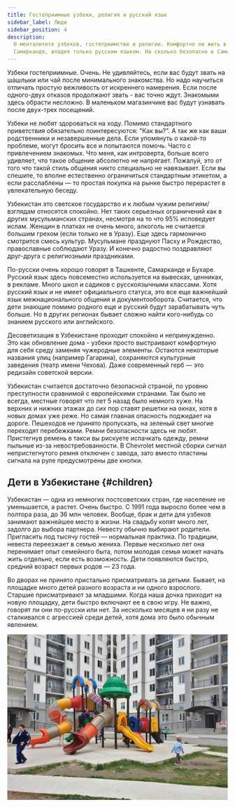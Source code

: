 ```yaml
---
title: Гостеприимные узбеки, религия и русский язык
sidebar_label: Люди
sidebar_position: 4
description:
  О менталитете узбеков, гостеприимстве и религии. Комфортно ли жить в
  Самарканде, владея только русским языком. На сколько безопасно в Самарканде.
---
```


Узбеки гостеприимные. Очень. Не удивляйтесь, если вас будут звать на шашлыки или
чай после минимального знакомства. Но надо научиться отличать простую вежливость
от искреннего намерения. Если после одного-двух отказов продолжают звать - вас
точно ждут. Знакомыми здесь обрасти несложно. В маленьком магазинчике вас будут
узнавать после двух-трех посещений.

Узбеки не любят здороваться на ходу. Помимо стандартного приветствия обязательно
поинтересуются: "Как вы?". А так же как ваши родственники и незавершенные дела.
Если упомянуть о какой-то проблеме, могут бросить все и попытаются помочь. Часто
с привлечением знакомых. Что меня, как интроверта, больше всего удивляет, что
такое общение абсолютно не напрягает. Пожалуй, это от того что такой стиль
общения никто специально не навязывает. Если вы спешите, то вполне естественно
ограничиться стандартным этикетом, а если расслаблены — то простая покупка на
рынке быстро перерастет в увлекательную беседу.

Узбекистан это светское государство и к любым чужим религиям/взглядам относятся
спокойно. Нет таких серьезных ограничений как в других мусульманских странах,
несмотря на то что 95% исповедует ислам. Женщин в платках не очень много,
алкоголь не считается большим грехом (если только не в Уразу). Еще здесь
гармонично смотрится смесь культур. Мусульмане празднуют Пасху и Рождество,
православные соблюдают Уразу. И конечно радостно поздравляют друг-друга с
религиозными праздниками.

По-русски очень хорошо говорят в Ташкенте, Самарканде и Бухаре. Русский язык
здесь повсеместно используется на вывесках, ценниках, в рекламе. Много школ и
садиков с русскоязычными классами. Хотя русский язык и не имеет официального
статуса, это все еще важнейший язык межнационального общения и документооборота.
Считается, что дети знающие помимо родного еще и русский будут зарабатывать чуть
больше. Но в других регионах бывает сложно найти кого-нибудь со знанием русского
или английского.

Десоветизация в Узбекистане проходит спокойно и непринужденно. Это как
обновление дома - узбеки просто выстраивают комфортную для себя среду заменяя
чужеродные элементы. Остаются некоторые названия улиц (например Гагарина),
сохраняются культурные заведения (театр имени Чехова). Даже современный герб —
это редизайн советской версии.

Узбекистан считается достаточно безопасной страной, по уровню преступности
сравнимой с европейскими странами. Так было не всегда, местные говорят что лет 5
назад было немного хуже. На верхних и нижних этажах до сих пор ставят решетки на
окнах, хотя в новых домах уже реже. Но самая главная опасность поджидает на
дороге. Пешеходов не принято пропускать, на зеленый свет многие переходят
перебежками. Ремни безопасности здесь не любят. Пристегнув ремень в такси вы
рискуете испачкать одежду, ремни пыльные из-за невостребованности. В Chevrolet
местной сборки сигнал непристегнутого ремня отключен с завода, зато вместо
пластины сигнала на руле предусмотрены две кнопки.

## Дети в Узбекистане {#children}

Узбекистан — одна из немногих постсоветских стран, где население не уменьшается,
а растет. Очень быстро. С 1991 года выросло более чем в полтора раза, до 36 млн
человек. Вообще, брак и дети для узбеков занимают важнейшее место в жизни. На
свадьбу копят много лет, задолго до выбора партнера. Невесту обычно выбирают
родители. Пригласить под тысячу гостей — нормальная практика. По традиции,
невеста переезжает в семью жениха. Первые несколько лет она перенимает опыт
семейного быта, потом молодая семья может начать жить отдельно, если есть
возможность. Дети появляются быстро, средний возраст первых родов — 23 года.

Во дворах не принято пристально присматривать за детьми. Бывает, на площадке
много детей разного возраста и ни одного взрослого. Старшие присматривают за
младшими. Когда наша дочка приходит на новую площадку, дети быстро включают ее в
свою игру. Не важно, говорят ли они по-русски или нет. За несколько месяцев я ни
разу не сталкивался с агрессией среди детей, хотя дома это было обычным
явлением.

![Дети играют во дворе](../children/img/qorasuv.jpg)
